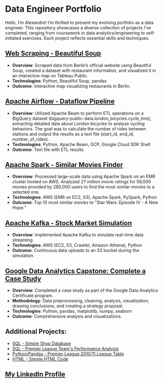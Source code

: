 # Data Engineer Portfolio

Hello, I’m Alexandre! I’m thrilled to present my evolving portfolio as a data engineer. This repository showcases a diverse collection of projects I’ve completed, ranging from coursework in data analytics/engineering to self-initiated exercises. Each project reflects essential skills and techniques.

## [Web Scraping - Beautiful Soup](https://github.com/Zandersan/Beautiful-Soup)
* **Overview**: Scraped data from Berlin’s official website using Beautiful Soup, created a dataset with restaurant information, and visualized it in an interactive map on Tableau Public.
* **Technologies**: Python, Beautiful Soup, pandas
* **Outcome**: Interactive map visualizing restaurants in Berlin.

## [Apache Airflow - Dataflow Pipeline](https://github.com/Zandersan/Dataflow-Pipelines)
* **Overview**: Utilized Apache Beam to perform ETL operations on a BigQuery dataset (bigquery-public-data.london_bicycles.cycle_hire), extracting detailed data about London bicycles to analyze cycling behaviors. The goal was to calculate the number of rides between stations and output the results as a text file (start_id, end_id, number_of_rides).
* **Technologies**: Python, Apache Beam, GCP, Google Cloud SDK Shell
* **Outcome**: Text file with ETL results.

## [Apache Spark - Similar Movies Finder](https://github.com/Zandersan/Apache-Spark)
* **Overview**: Processed large-scale data using Apache Spark on an EMR cluster hosted on AWS. Analyzed 27 million movie ratings for 58,000 movies provided by 280,000 users to find the most similar movies to a selected one.
* **Technologies**: AWS (EMR on EC2, S3), Apache Spark, PySpark, Python
* **Outcome**: Top 10 most similar movies to "Star Wars: Episode IV - A New Hope."

## [Apache Kafka - Stock Market Simulation](https://github.com/Zandersan/Apache-Kafka)
* **Overview**: Implemented Apache Kafka to simulate real-time data streaming. 
* **Technologies**: AWS (EC2, S3, Crawler, Amazon Athena), Python
* **Outcome**: Continuous data uploads to an S3 bucket during the simulation.

## [Google Data Analytics Capstone: Complete a Case Study](https://github.com/Zandersan/GCP-Case-Study)
* **Overview**: Completed a case study as part of the Google Data Analytics Certificate program.
* **Methodology**: Data preprocessing, cleaning, analysis, visualization, drawing conclusions, and creating a strategy proposal.
* **Technologies**: Python, pandas, matplotlib, numpy, seaborn
* **Outcome**: Comprehensive analysis and visualizations.

## Additional Projects:
* [SQL - Simple Shop Database](https://github.com/Zandersan/sql-database-shop)
* [SQL - Premier League Team's Performance Analysis](https://github.com/Zandersan/premier-league-sql)
* [Python/Pandas - Premier League 2010/11 League Table](https://github.com/Zandersan/pandas-data-analysis)
* [HTML - Simple HTML Code](https://github.com/Zandersan/HTML)

## [My LinkedIn Profile](https://www.linkedin.com/in/alexandre-rocha-b68693139/)
